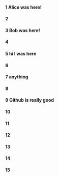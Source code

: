 #### 1 Alice was here!
#### 2
#### 3 Bob was here!
#### 4
#### 5 hi I was here
#### 6
#### 7 anything
#### 8
#### 9 Github is really good 
#### 10
#### 11
#### 12
#### 13
#### 14
#### 15